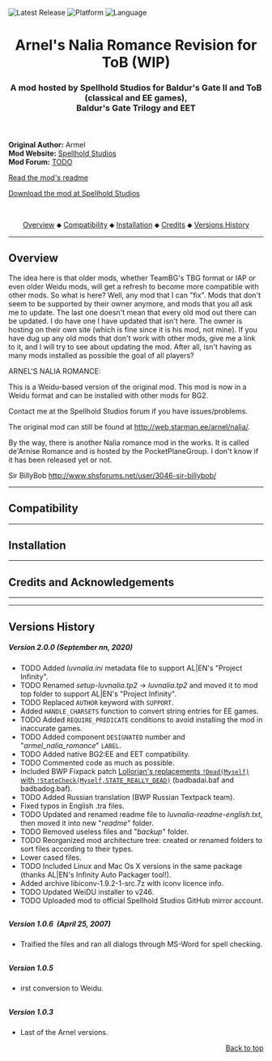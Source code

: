 
![Latest Release](https://img.shields.io/github/v/release/SpellholdStudios/Arnel-Nalia-Romance-Revision?include_prereleases&color=darkred)<a name="top" id="top"> </a>
![Platform](https://img.shields.io/static/v1?label=platform&message=windows%20%7C%20macos%20%7C%20linux&color=informational)
![Language](https://img.shields.io/static/v1?label=language&message=English%20%7C%20Russian&color=limegreen)

<div align="center"><h1></a>Arnel's Nalia Romance Revision for ToB (WIP)</h1>

<h3>A mod hosted by Spellhold Studios for Baldur's Gate II and ToB (classical and EE games),<br>
Baldur's Gate Trilogy and EET<h3>

</div><br />


**Original Author:** Armel  
**Mod Website:** <a href="TODO link">Spellhold Studios</a>  
**Mod Forum:** <a href="TODO link">TODO</a>  


[Read the mod's readme](https://spellholdstudios.github.io/readmes/luvnalia-readme-english.txt)

[Download the mod at Spellhold Studios](http://www.shsforums.net/files/file/94-sir-billybobs-revisions-arnels-nalia-romance/)<br>

&nbsp;

<div align="center">
<a href="#intro">Overview</a> &#x2B25; <a href="#compat">Compatibility</a> &#x2B25; <a href="#installation">Installation</a> &#x2B25; <a href="#credits">Credits</a> &#x2B25; <a href="#versions">Versions History</a></br>
</div>

<hr>


## <a name="intro" id="intro"></a>Overview



The idea here is that older mods, whether TeamBG's TBG format or IAP or even older Weidu mods, will get a refresh to become more compatible with other mods.
So what is here? Well, any mod that I can "fix". Mods that don't seem to be supported by their owner anymore, and mods that you all ask me to update. The last one doesn't mean that every old mod out there can be updated. I do have one I have updated that isn't here. The owner is hosting on their own site (which is fine since it is his mod, not mine).
If you have dug up any old mods that don't work with other mods, give me a link to it, and I will try to see about updating the mod. After all, isn't having as many mods installed as possible the goal of all players?

ARNEL'S NALIA ROMANCE:


This is a Weidu-based version of the original mod. This mod is now in a Weidu format and can be installed with other mods for BG2.

Contact me at the Spellhold Studios forum if you have issues/problems.

The original mod can still be found at http://web.starman.ee/arnel/nalia/.

By the way, there is another Nalia romance mod in the works. It is called de'Arnise Romance and is hosted by the PocketPlaneGroup. I don't know if it has been released yet or not. 


Sir BillyBob
http://www.shsforums.net/user/3046-sir-billybob/


<hr>


## <a name="compat" id="compat"></a>Compatibility


<hr>


## <a name="installation" id="installation"></a>Installation


<hr>


## <a name="credits" id="credits"></a>Credits and Acknowledgements


<hr>




<hr>


## <a name="versions" id="versions"></a>Versions History

##### Version 2.0.0 (September nn, 2020)

- TODO Added *luvnalia.ini* metadata file to support AL|EN's "Project Infinity".
- TODO Renamed *setup-luvnalia.tp2* -> *luvnalia.tp2* and moved it to mod top folder to support AL|EN's "Project Infinity".
- TODO Replaced `AUTHOR` keyword with `SUPPORT`.
- Added `HANDLE_CHARSETS` function to convert string entries for EE games.
- TODO Added `REQUIRE_PREDICATE` conditions to avoid installing the mod in inaccurate games.
- TODO Added component `DESIGNATED` number and "*armel_nalia_romance*" `LABEL`.
- TODO Added native BG2:EE and EET compatibility.
- TODO Commented code as much as possible.
- Included BWP Fixpack patch <a href="http://www.shsforums.net/topic/42220-fixes-for-the-big-fixpack/?p=48352">Lollorian's replacements `!Dead(Myself)` with `!StateCheck(Myself,STATE_REALLY_DEAD)`</a> (badbadai.baf and badbadog.baf).
- TODO Added Russian translation (BWP Russian Textpack team).
- Fixed typos in English .tra files.
- TODO Updated and renamed readme file to *luvnalia-readme-english.txt*, then moved it into new "*readme*" folder.
- TODO Removed useless files and "*backup*" folder.
- TODO Reorganized mod architecture tree: created or renamed folders to sort files according to their types.
- Lower cased files.
- TODO Included Linux and Mac Os X versions in the same package (thanks AL|EN's Infinity Auto Packager tool!).
- Added archive libiconv-1.9.2-1-src.7z with iconv licence info.
- TODO Updated WeiDU installer to v246.
- TODO Uploaded mod to official Spellhold Studios GitHub mirror account.

## 

##### Version 1.0.6 &nbsp;(April 25, 2007)

- Traified the files and ran all dialogs through MS-Word for spell checking.

## 

##### Version 1.0.5

- irst conversion to Weidu.

## 

##### Version 1.0.3

- Last of the Arnel versions.
<div align="right"><a href="#top">Back to top</a></div>
